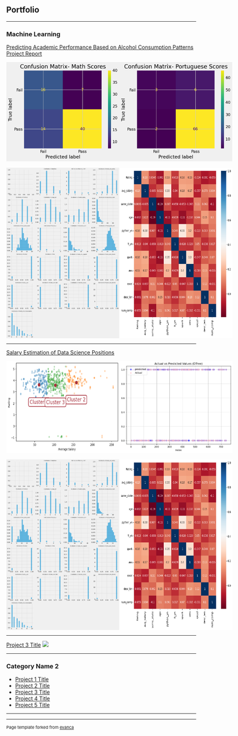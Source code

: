 ## Portfolio

---

### Machine Learning

[Predicting Academic Performance Based on Alcohol Consumption Patterns](https://github.com/Wina-Aaron/Wina-Aaron.github.io/blob/main/MachineLearningProject1.md)
<br>
[Project Report](https://github.com/Wina-Aaron/Wina-Aaron.github.io/blob/main/Predictive%20Modeling.md)

<div style="display: flex; justify-content: space-around;">
    <img src="https://github.com/Wina-Aaron/Wina-Aaron.github.io/raw/main/output_18_0.png" alt="Alt text" style="width:300px; height:auto;"/>
    <img src="https://github.com/Wina-Aaron/Wina-Aaron.github.io/raw/main/output_19_0.png" lt="Alt text" style="width:300px; height:auto;"/>
</div>
<br>
    
<div style="display: flex; justify-content: space-around;">
    <img src="https://github.com/Wina-Aaron/Wina-Aaron.github.io/raw/main/output_10_0.png" alt="Alt text" style="width:300px; height:auto;"/>
    <img src="https://github.com/Wina-Aaron/Wina-Aaron.github.io/raw/main/output_15_1.png" alt="Alt text" style="width:300px; height:auto;"/>
</div>


  

---
[Salary Estimation of Data Science Positions](https://github.com/Wina-Aaron/Wina-Aaron.github.io/blob/main/SalaryEstimation.md)
<div style="display: flex; justify-content: space-around;">
    <img src="https://github.com/Wina-Aaron/Wina-Aaron.github.io/raw/main/output_40_2.png" alt="Alt text" style="width:300px; height:auto;"/>
    <img src="https://github.com/Wina-Aaron/Wina-Aaron.github.io/raw/main/output_34_0.png" lt="Alt text" style="width:300px; height:auto;"/>
</div>
<br>
    
<div style="display: flex; justify-content: space-around;">
    <img src="https://github.com/Wina-Aaron/Wina-Aaron.github.io/raw/main/output_10_0.png" alt="Alt text" style="width:300px; height:auto;"/>
    <img src="https://github.com/Wina-Aaron/Wina-Aaron.github.io/raw/main/output_15_1.png" alt="Alt text" style="width:300px; height:auto;"/>
</div>

---
[Project 3 Title](http://example.com/)
<img src="images/dummy_thumbnail.jpg?raw=true"/>

---

### Category Name 2

- [Project 1 Title](http://example.com/)
- [Project 2 Title](http://example.com/)
- [Project 3 Title](http://example.com/)
- [Project 4 Title](http://example.com/)
- [Project 5 Title](http://example.com/)

---




---
<p style="font-size:11px">Page template forked from <a href="https://github.com/evanca/quick-portfolio">evanca</a></p>
<!-- Remove above link if you don't want to attibute -->
